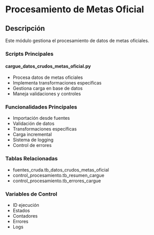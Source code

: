 # Procesamiento de Metas Oficial

## Descripción
Este módulo gestiona el procesamiento de datos de metas oficiales.

### Scripts Principales

#### cargue_datos_crudos_metas_oficial.py
- Procesa datos de metas oficiales
- Implementa transformaciones específicas
- Gestiona carga en base de datos
- Maneja validaciones y controles

### Funcionalidades Principales
- Importación desde fuentes
- Validación de datos
- Transformaciones específicas
- Carga incremental
- Sistema de logging
- Control de errores

### Tablas Relacionadas
- fuentes_cruda.tb_datos_crudos_metas_oficial
- control_procesamiento.tb_resumen_cargue
- control_procesamiento.tb_errores_cargue

### Variables de Control
- ID ejecución
- Estados
- Contadores
- Errores
- Logs
